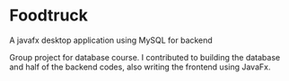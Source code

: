 # Foodtruck
A javafx desktop application using MySQL for backend

Group project for database course. I contributed to building the database and half of the backend codes, also writing the frontend using JavaFx. 
